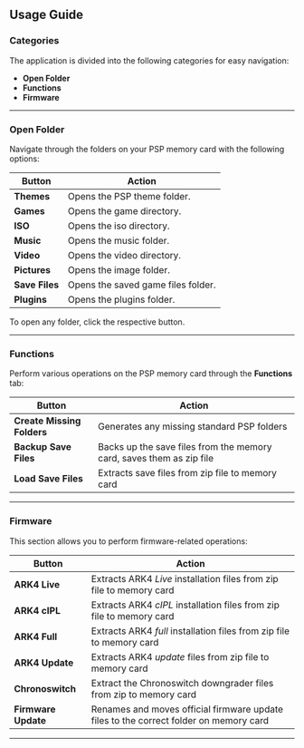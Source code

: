 ## Usage Guide

### **Categories**

The application is divided into the following categories for easy navigation:

- **Open Folder**
- **Functions**
- **Firmware**

---

### **Open Folder**

Navigate through the folders on your PSP memory card with the following options:

| **Button**     | **Action**                         |
|----------------|------------------------------------|
| **Themes**     | Opens the PSP theme folder.        |
| **Games**      | Opens the game directory.          |
| **ISO**        | Opens the iso directory.           |
| **Music**      | Opens the music folder.            |
| **Video**      | Opens the video directory.         |
| **Pictures**   | Opens the image folder.            |
| **Save Files** | Opens the saved game files folder. |
| **Plugins**    | Opens the plugins folder.          |

To open any folder, click the respective button.

---

### **Functions**

Perform various operations on the PSP memory card through the **Functions** tab:

| **Button**                 | **Action**                                                           |
|----------------------------|----------------------------------------------------------------------|
| **Create Missing Folders** | Generates any missing standard PSP folders                           |
| **Backup Save Files**      | Backs up the save files from the memory card, saves them as zip file |
| **Load Save Files**        | Extracts save files from zip file to memory card                     |

---

### **Firmware**

This section allows you to perform firmware-related operations:

| **Button**          | **Action**                                                                            |
|---------------------|---------------------------------------------------------------------------------------|
| **ARK4 Live**       | Extracts ARK4 *Live* installation files from zip file to memory card                  |
| **ARK4 cIPL**       | Extracts ARK4 *cIPL* installation files from zip file to memory card                  |
| **ARK4 Full**       | Extracts ARK4 *full* installation files from zip file to memory card                  |
| **ARK4 Update**     | Extracts ARK4 *update* files from zip file to memory card                             |
| **Chronoswitch**    | Extract the Chronoswitch downgrader files from zip to memory card                     |
| **Firmware Update** | Renames and moves official firmware update files to the correct folder on memory card |

---